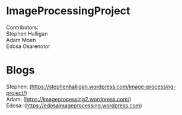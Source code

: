 # ImageProcessingProject
Contributors:  
Stephen Halligan  
Adam Moen  
Edosa Osarenotor  

# Blogs 
Stephen: (https://stephenhalligan.wordpress.com/image-processing-project/)  
Adam: (https://imageprocessing2.wordpress.com/)  
Edosa: (https://edosaimageprocessing.wordpress.com)

